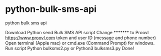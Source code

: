 # python-bulk-sms-api
python bulk sms api

Download Python send Bulk SMS API script
Change ******* to Proovl https://www.proovl.com token and user ID (message and phone number)
Open terminal (Apple mac) or cmd.exe (Command Prompt) for windows.
Run script Python bulksms2.py or Python3 bulksms3.py
Done!
